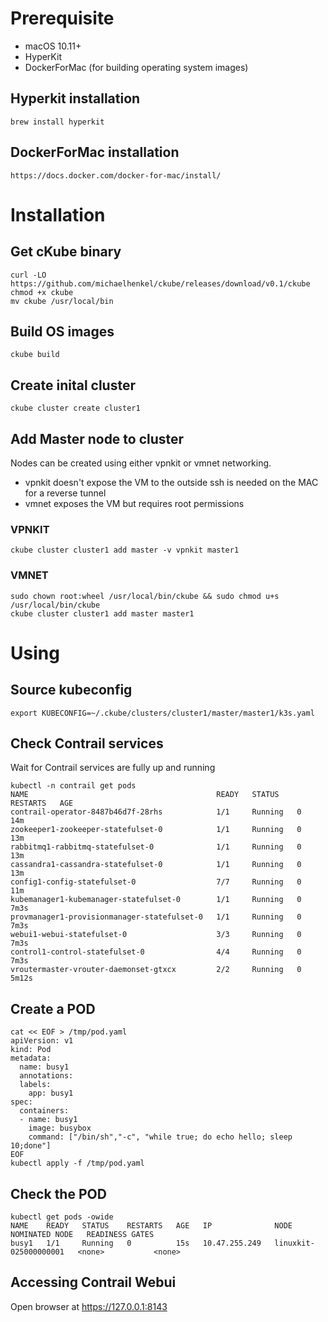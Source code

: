 # Prerequisite
- macOS 10.11+
- HyperKit
- DockerForMac (for building operating system images)

## Hyperkit installation
```
brew install hyperkit
```

## DockerForMac installation
```
https://docs.docker.com/docker-for-mac/install/
```

# Installation
## Get cKube binary
```
curl -LO https://github.com/michaelhenkel/ckube/releases/download/v0.1/ckube
chmod +x ckube
mv ckube /usr/local/bin
```
## Build OS images
```
ckube build
```
## Create inital cluster
```
ckube cluster create cluster1
```
## Add Master node to cluster
Nodes can be created using either vpnkit or vmnet networking.    
- vpnkit doesn't expose the VM to the outside
  ssh is needed on the MAC for a reverse tunnel    
- vmnet exposes the VM but requires root permissions

### VPNKIT
```
ckube cluster cluster1 add master -v vpnkit master1
```

### VMNET
```
sudo chown root:wheel /usr/local/bin/ckube && sudo chmod u+s /usr/local/bin/ckube
ckube cluster cluster1 add master master1
```

# Using
## Source kubeconfig
```
export KUBECONFIG=~/.ckube/clusters/cluster1/master/master1/k3s.yaml
```
## Check Contrail services
Wait for Contrail services are fully up and running
```
kubectl -n contrail get pods
NAME                                          READY   STATUS    RESTARTS   AGE
contrail-operator-8487b46d7f-28rhs            1/1     Running   0          14m
zookeeper1-zookeeper-statefulset-0            1/1     Running   0          13m
rabbitmq1-rabbitmq-statefulset-0              1/1     Running   0          13m
cassandra1-cassandra-statefulset-0            1/1     Running   0          13m
config1-config-statefulset-0                  7/7     Running   0          11m
kubemanager1-kubemanager-statefulset-0        1/1     Running   0          7m3s
provmanager1-provisionmanager-statefulset-0   1/1     Running   0          7m3s
webui1-webui-statefulset-0                    3/3     Running   0          7m3s
control1-control-statefulset-0                4/4     Running   0          7m3s
vroutermaster-vrouter-daemonset-gtxcx         2/2     Running   0          5m12s
```
## Create a POD
```
cat << EOF > /tmp/pod.yaml
apiVersion: v1
kind: Pod
metadata:
  name: busy1
  annotations:
  labels:
    app: busy1
spec:
  containers:
  - name: busy1
    image: busybox
    command: ["/bin/sh","-c", "while true; do echo hello; sleep 10;done"]
EOF
kubectl apply -f /tmp/pod.yaml
```
## Check the POD
```
kubectl get pods -owide
NAME    READY   STATUS    RESTARTS   AGE   IP              NODE                    NOMINATED NODE   READINESS GATES
busy1   1/1     Running   0          15s   10.47.255.249   linuxkit-025000000001   <none>           <none>
```
## Accessing Contrail Webui
Open browser at https://127.0.0.1:8143
